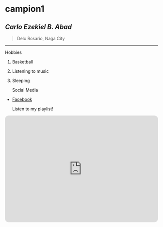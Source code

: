 # campion1
## *Carlo Ezekiel B. Abad*
> Delo Rosario, Naga City
---


Hobbies
1. Basketball
2. Listening to music
3. Sleeping

   Social Media
- [Facebook](https://www.facebook.com/KielSABulaong)

  Listen to my playlist!
 <iframe style="border-radius:12px" src="https://open.spotify.com/embed/playlist/6pqBjab181T8BKbH9R21EO?utm_source=generator" width="100%" height="352" frameBorder="0" allowfullscreen="" allow="autoplay; clipboard-write; encrypted-media; fullscreen; picture-in-picture" loading="lazy"></iframe>
